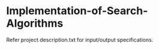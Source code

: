 # Implementation-of-Search-Algorithms

Refer project description.txt for input/output specifications.
